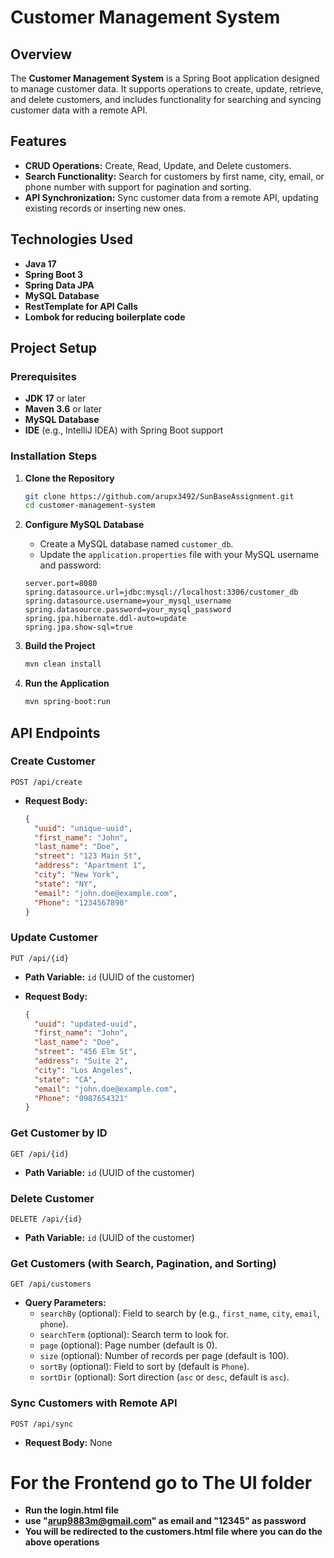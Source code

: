 # Customer Management System

## Overview

The **Customer Management System** is a Spring Boot application designed to manage customer data. It supports operations to create, update, retrieve, and delete customers, and includes functionality for searching and syncing customer data with a remote API.

## Features

- **CRUD Operations:** Create, Read, Update, and Delete customers.
- **Search Functionality:** Search for customers by first name, city, email, or phone number with support for pagination and sorting.
- **API Synchronization:** Sync customer data from a remote API, updating existing records or inserting new ones.

## Technologies Used

- **Java 17**
- **Spring Boot 3**
- **Spring Data JPA**
- **MySQL Database**
- **RestTemplate for API Calls**
- **Lombok for reducing boilerplate code**

## Project Setup

### Prerequisites

- **JDK 17** or later
- **Maven 3.6** or later
- **MySQL Database**
- **IDE** (e.g., IntelliJ IDEA) with Spring Boot support

### Installation Steps

1. **Clone the Repository**

    ```bash
    git clone https://github.com/arupx3492/SunBaseAssignment.git
    cd customer-management-system
    ```

2. **Configure MySQL Database**

    - Create a MySQL database named `customer_db`.
    - Update the `application.properties` file with your MySQL username and password:

    ```properties
    server.port=8080
    spring.datasource.url=jdbc:mysql://localhost:3306/customer_db
    spring.datasource.username=your_mysql_username
    spring.datasource.password=your_mysql_password
    spring.jpa.hibernate.ddl-auto=update
    spring.jpa.show-sql=true
    ```

3. **Build the Project**

    ```bash
    mvn clean install
    ```

4. **Run the Application**

    ```bash
    mvn spring-boot:run
    ```

## API Endpoints

### Create Customer

```http
POST /api/create
```

- **Request Body:**

    ```json
    {
      "uuid": "unique-uuid",
      "first_name": "John",
      "last_name": "Doe",
      "street": "123 Main St",
      "address": "Apartment 1",
      "city": "New York",
      "state": "NY",
      "email": "john.doe@example.com",
      "Phone": "1234567890"
    }
    ```

### Update Customer

```http
PUT /api/{id}
```

- **Path Variable:** `id` (UUID of the customer)
- **Request Body:**

    ```json
    {
      "uuid": "updated-uuid",
      "first_name": "John",
      "last_name": "Doe",
      "street": "456 Elm St",
      "address": "Suite 2",
      "city": "Los Angeles",
      "state": "CA",
      "email": "john.doe@example.com",
      "Phone": "0987654321"
    }
    ```

### Get Customer by ID

```http
GET /api/{id}
```

- **Path Variable:** `id` (UUID of the customer)

### Delete Customer

```http
DELETE /api/{id}
```

- **Path Variable:** `id` (UUID of the customer)

### Get Customers (with Search, Pagination, and Sorting)

```http
GET /api/customers
```

- **Query Parameters:**
  - `searchBy` (optional): Field to search by (e.g., `first_name`, `city`, `email`, `phone`).
  - `searchTerm` (optional): Search term to look for.
  - `page` (optional): Page number (default is 0).
  - `size` (optional): Number of records per page (default is 100).
  - `sortBy` (optional): Field to sort by (default is `Phone`).
  - `sortDir` (optional): Sort direction (`asc` or `desc`, default is `asc`).

### Sync Customers with Remote API

```http
POST /api/sync
```

- **Request Body:** None


# For the Frontend go to The UI folder 

- **Run the login.html file**
- **use "arup9883m@gmail.com" as email and "12345" as password**
- **You will be redirected to the customers.html file where you can do the above operations**
